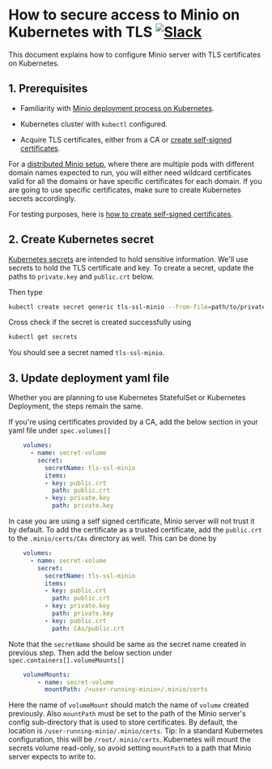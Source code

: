 # How to secure access to Minio on Kubernetes with TLS [![Slack](https://slack.minio.io/slack?type=svg)](https://slack.minio.io)

This document explains how to configure Minio server with TLS certificates on Kubernetes.

## 1. Prerequisites

- Familiarity with [Minio deployment process on Kubernetes](https://docs.minio.io/docs/deploy-minio-on-kubernetes).

- Kubernetes cluster with `kubectl` configured.

- Acquire TLS certificates, either from a CA or [create self-signed certificates](https://docs.minio.io/docs/how-to-secure-access-to-minio-server-with-tls).

For a [distributed Minio setup](https://docs.minio.io/docs/distributed-minio-quickstart-guide), where there are multiple pods with different domain names expected to run, you will either need wildcard certificates valid for all the domains or have specific certificates for each domain. If you are going to use specific certificates, make sure to create Kubernetes secrets accordingly.

For testing purposes, here is [how to create self-signed certificates](https://github.com/piensa/bert/tree/master/docs/tls#3-generate-self-signed-certificates).

## 2. Create Kubernetes secret

[Kubernetes secrets](https://kubernetes.io/docs/concepts/configuration/secret) are intended to hold sensitive information. 
We'll use secrets to hold the TLS certificate and key. To create a secret, update the paths to `private.key` and `public.crt` 
below.

Then type

```sh
kubectl create secret generic tls-ssl-minio --from-file=path/to/private.key --from-file=path/to/public.crt
```

Cross check if the secret is created successfully using 

```sh
kubectl get secrets
```

You should see a secret named `tls-ssl-minio`.

## 3. Update deployment yaml file

Whether you are planning to use Kubernetes StatefulSet or Kubernetes Deployment, the steps remain the same.

If you're using certificates provided by a CA, add the below section in your yaml file under `spec.volumes[]`

```yaml
    volumes:
      - name: secret-volume
        secret:
          secretName: tls-ssl-minio
          items:
          - key: public.crt
            path: public.crt
          - key: private.key
            path: private.key
```

In case you are using a self signed certificate, Minio server will not trust it by default. To add the certificate as a 
trusted certificate, add the `public.crt` to the `.minio/certs/CAs` directory as well. This can be done by

```yaml
    volumes:
      - name: secret-volume
        secret:
          secretName: tls-ssl-minio
          items:
          - key: public.crt
            path: public.crt
          - key: private.key
            path: private.key
          - key: public.crt
            path: CAs/public.crt
```

Note that the `secretName` should be same as the secret name created in previous step. Then add the below section under
`spec.containers[].volumeMounts[]`

```yaml
    volumeMounts:
        - name: secret-volume
          mountPath: /<user-running-minio>/.minio/certs
```

Here the name of `volumeMount` should match the name of `volume` created previously. Also `mountPath` must be set to the path of
the Minio server's config sub-directory that is used to store certificates. By default, the location is
`/user-running-minio/.minio/certs`. Tip: In a standard Kubernetes configuration, this will be `/root/.minio/certs`.
Kubernetes will mount the secrets volume read-only, so avoid setting `mountPath` to a path that Minio server expects to write to.
